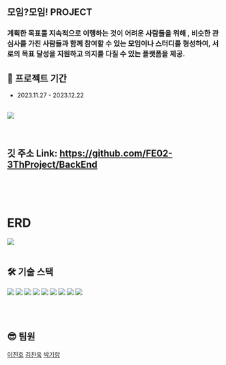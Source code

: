 
## 모임?모임! PROJECT
### 계획한 목표를 지속적으로 이행하는 것이 어려운 사람들을 위해 , 비슷한 관심사를 가진 사람들과 함께 참여할 수 있는 모임이나 스터디를 형성하여, 서로의 목표 달성을 지원하고 의지를 다질 수 있는 플랫폼을 제공.
## 📆 프로젝트 기간

- 2023.11.27 - 2023.12.22


<br />
<img src="https://sour-process-b08.notion.site/image/https%3A%2F%2Fprod-files-secure.s3.us-west-2.amazonaws.com%2F812354cb-4304-4b1b-b07d-f3c2e18143f4%2F69593339-4808-4ca2-9825-cec84c074a61%2Fscreencapture-localhost-5173-2023-12-22-01_47_37.png?table=block&id=9c7e82fa-60c3-4a0a-afaa-e1f43760d53c&spaceId=812354cb-4304-4b1b-b07d-f3c2e18143f4&width=1660&userId=&cache=v2"/>

<br />
<br />




<br />

## 깃 주소 Link: https://github.com/FE02-3ThProject/BackEnd

<br />


<br />
<br />



# ERD

<img src="https://file.notion.so/f/f/733d2ec5-944e-43ee-8a68-d090b5cd1a1a/41c30302-d608-4f0b-b811-643b59053180/Untitled.png?id=36507322-6ba1-43ce-9653-3a69d3eb8cc2&table=block&spaceId=733d2ec5-944e-43ee-8a68-d090b5cd1a1a&expirationTimestamp=1713772800000&signature=LIWSAQoBqsBW-sirlYgwg9iYwqm00tZIMkAKwxdGOS8&downloadName=Untitled.png"/>
<br />
<br />

## 🛠 기술 스택

<div align=left>
  <img src="https://img.shields.io/badge/java-E34F26?style=for-the-badge&logo=java&logoColor=white">
  <img  src="https://img.shields.io/badge/mariaDB-003545?style=for-the-badge&logo=mariaDB&logoColor=white">
  <img src="https://img.shields.io/badge/spring boot-6DB33F?style=for-the-badge&logo=springboot&logoColor=white">
  <img src="https://img.shields.io/badge/springsecurity-6DB33F?style=for-the-badge&logo=springsecurity&logoColor=white">
  <img src="https://img.shields.io/badge/aws ec2-FF9900?style=for-the-badge&logo=amazonec2&logoColor=white">
 <img src="https://img.shields.io/badge/aws s3-569A31?style=for-the-badge&logo=amazons3&logoColor=white">
 <img src="https://img.shields.io/badge/aws rds-527FFF?style=for-the-badge&logo=amazonrds&logoColor=white">
 <img src="https://img.shields.io/badge/intellij idea-181717?style=for-the-badge&logo=intellijidea&logoColor=white">
  <img src="https://img.shields.io/badge/github-181717?style=for-the-badge&logo=github&logoColor=white">
  
  
</div>


                                                                                                                                                                 
<br/><br/>



## 😎 팀원


  <a href="https://github.com/unchul">이진호</a>
   <a href="https://github.com/hanjihyeong">김찬욱</a>
<a href="https://github.com/newsks">박기랑</a>

    

